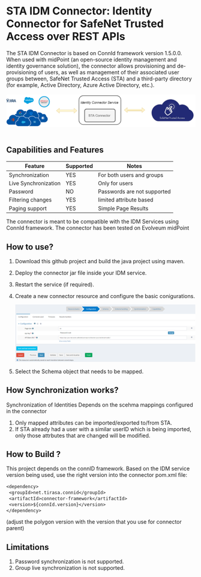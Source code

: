 
# STA IDM Connector: Identity Connector for SafeNet Trusted Access over REST APIs

The STA IDM Connector is based on ConnId framework version 1.5.0.0. When used with midPoint (an open-source identity management and identity governance solution), the connector allows provisioning and de-provisioning of users, as well as management of their associated user groups between, SafeNet Trusted Access (STA) and a third-party directory (for example, Active Directory, Azure Active Directory, etc.).
<br><br>
   ![Connector](STA-sync.drawio.png)
<br><br>

## Capabilities and Features ##

| Feature                | Supported     | Notes                                      |
| ---------------------- | ------------- | -------------                              |
| Synchronization        | YES           | For both users and groups                  |
| Live Synchronization   | YES           | Only for users                             |
| Password               | NO            | Passwords are not supported                |
| Filtering changes      | YES           | limited attribute based                    |
| Paging support         | YES           | Simple Page Results                        |


The connector is meant to be compatible with the IDM Services using ConnId framework. The connector has been tested on Evolveum midPoint


## How to use? ##

1. Download this github project and build the java project using maven.
2. Deploy the connector jar file inside your IDM service.
3. Restart the service (if required).
4. Create a new connector resource and configure the basic conigurations.

   ![Basic Configuration](basic-config.png)

5. Select the Schema object that needs to be mapped.


## How Synchronization works? ##

Synchronization of Identities Depends on the scehma mappings configured in the connector

1. Only mapped attributes can be imported/exported to/from STA.
2. If STA already had a user with a similar userID which is being imported, only those attrbutes
   that are changed will be modified.

## How to Build ? ##

This project depends on the connID framework. Based on the IDM service version being used, use the right version into the connector pom.xml file:
    
    <dependency>
     <groupId>net.tirasa.connid</groupId>
     <artifactId>connector-framework</artifactId>
     <version>${connId.version}</version>
    </dependency>

(adjust the polygon version with the version that you use for connector parent)

## Limitations ##

1. Password synchronization is not supported.
3. Group live synchronization is not supported.
